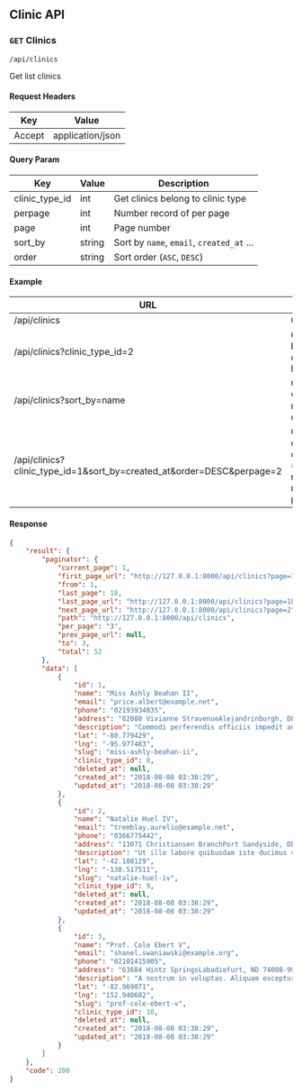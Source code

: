 ## Clinic API

### `GET` Clinics
```
/api/clinics
```
Get list clinics

#### Request Headers
| Key | Value |
|---|---|
|Accept|application/json

#### Query Param
| Key | Value | Description |
|---|---|---|
| clinic_type_id | int | Get clinics belong to clinic type |
| perpage | int | Number record of per page|
| page | int | Page number|
| sort_by | string | Sort by `name`, `email`, `created_at` ... |
| order | string | Sort order (`ASC`, `DESC`) |

#### Example
| URL | Description |
|---|---|
| /api/clinics | Get all clinic |
| /api/clinics?clinic_type_id=2 | Get clinics belong to clinic type has id = 2 |
| /api/clinics?sort_by=name | Get clinics with sorted name and order ASC |
| /api/clinics?clinic_type_id=1&sort_by=created_at&order=DESC&perpage=2 | Get newest clinics has clinic_type_id = 1 and number of record each page is 2 |

#### Response
```json
{
    "result": {
        "paginator": {
            "current_page": 1,
            "first_page_url": "http://127.0.0.1:8000/api/clinics?page=1",
            "from": 1,
            "last_page": 18,
            "last_page_url": "http://127.0.0.1:8000/api/clinics?page=18",
            "next_page_url": "http://127.0.0.1:8000/api/clinics?page=2",
            "path": "http://127.0.0.1:8000/api/clinics",
            "per_page": "3",
            "prev_page_url": null,
            "to": 3,
            "total": 52
        },
        "data": [
            {
                "id": 1,
                "name": "Miss Ashly Beahan II",
                "email": "price.albert@example.net",
                "phone": "02193934835",
                "address": "82088 Vivianne StravenueAlejandrinburgh, DE 55195-1910",
                "description": "Commodi perferendis officiis impedit autem nihil esse. Ea voluptatem tempora nam similique repellat. Unde optio illum molestiae quod qui.",
                "lat": "-80.779429",
                "lng": "-95.977483",
                "slug": "miss-ashly-beahan-ii",
                "clinic_type_id": 8,
                "deleted_at": null,
                "created_at": "2018-08-08 03:38:29",
                "updated_at": "2018-08-08 03:38:29"
            },
            {
                "id": 2,
                "name": "Natalie Huel IV",
                "email": "tremblay.aurelio@example.net",
                "phone": "0366775442",
                "address": "13071 Christiansen BranchPort Sandyside, DE 00473",
                "description": "Ut illo labore quibusdam iste ducimus vero qui. Quo vel rerum soluta fugit et eos deserunt. Molestias voluptatum ipsa soluta perspiciatis ab.",
                "lat": "-42.188129",
                "lng": "-138.517511",
                "slug": "natalie-huel-iv",
                "clinic_type_id": 9,
                "deleted_at": null,
                "created_at": "2018-08-08 03:38:29",
                "updated_at": "2018-08-08 03:38:29"
            },
            {
                "id": 3,
                "name": "Prof. Cole Ebert V",
                "email": "shanel.swaniawski@example.org",
                "phone": "02101415905",
                "address": "63684 Hintz SpringsLabadiefurt, ND 74008-9941",
                "description": "A nostrum in voluptas. Aliquam excepturi tenetur at sapiente distinctio sed accusantium. Enim et voluptas minima neque. Provident facere vel mollitia.",
                "lat": "-82.969071",
                "lng": "152.940602",
                "slug": "prof-cole-ebert-v",
                "clinic_type_id": 10,
                "deleted_at": null,
                "created_at": "2018-08-08 03:38:29",
                "updated_at": "2018-08-08 03:38:29"
            }
        ]
    },
    "code": 200
}
```

